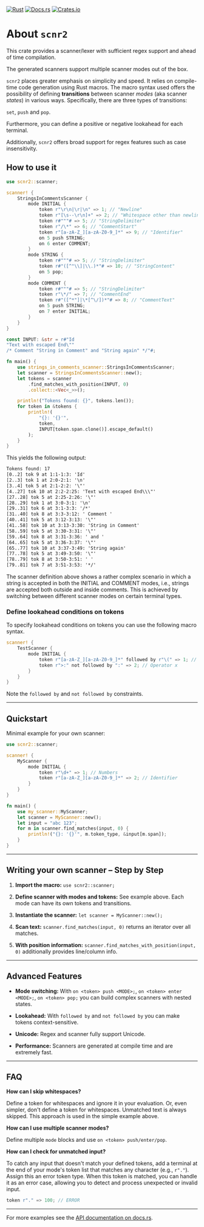 <!-- markdownlint-disable first-line-h1 -->

[![Rust](https://github.com/jsinger67/scnr2/actions/workflows/rust.yml/badge.svg)](https://github.com/jsinger67/scnr2/actions/workflows/rust.yml)
[![Docs.rs](https://docs.rs/scnr2/badge.svg)](https://docs.rs/scnr2)
[![Crates.io](https://img.shields.io/crates/v/scnr2.svg)](https://crates.io/crates/scnr2)

<!-- markdownlint-enable first-line-h1 -->

# About `scnr2`

This crate provides a scanner/lexer with sufficient regex support and ahead of time compilation.

The generated scanners support multiple scanner modes out of the box.

`scnr2` places greater emphasis on simplicity and speed. It relies on compile-time code generation
using Rust macros. The macro syntax used offers the possibility of defining **transitions** between
scanner *modes* (aka scanner *states*) in various ways. Specifically, there are three types of
transitions:

`set`, `push` and `pop`.

Furthermore, you can define a positive or negative lookahead for each terminal.

Additionally, `scnr2` offers broad support for regex features such as case insensitivity.

## How to use it

```rust
use scnr2::scanner;

scanner! {
    StringsInCommentsScanner {
        mode INITIAL {
            token r"\r\n|\r|\n" => 1; // "Newline"
            token r"[\s--\r\n]+" => 2; // "Whitespace other than newline"
            token r#"""# => 5; // "StringDelimiter"
            token r"/\*" => 6; // "CommentStart"
            token r"[a-zA-Z_][a-zA-Z0-9_]*" => 9; // "Identifier"
            on 5 push STRING;
            on 6 enter COMMENT;
        }
        mode STRING {
            token r#"""# => 5; // "StringDelimiter"
            token r#"([^"\\]|\\.)*"# => 10; // "StringContent"
            on 5 pop;
        }
        mode COMMENT {
            token r#"""# => 5; // "StringDelimiter"
            token r"\*/" => 7; // "CommentEnd"
            token r#"([^*"]|\*[^\/])*"# => 8; // "CommentText"
            on 5 push STRING;
            on 7 enter INITIAL;
        }
    }
}

const INPUT: &str = r#"Id
"Text with escaped End\""
/* Comment "String in Comment" and "String again" */"#;

fn main() {
    use strings_in_comments_scanner::StringsInCommentsScanner;
    let scanner = StringsInCommentsScanner::new();
    let tokens = scanner
        .find_matches_with_position(INPUT, 0)
        .collect::<Vec<_>>();

    println!("Tokens found: {}", tokens.len());
    for token in &tokens {
        println!(
            "{}: '{}'",
            token,
            INPUT[token.span.clone()].escape_default()
        );
    }
}
```
This yields the following output:
```txt
Tokens found: 17
[0..2] tok 9 at 1:1-1:3: 'Id'
[2..3] tok 1 at 2:0-2:1: '\n'
[3..4] tok 5 at 2:1-2:2: '\"'
[4..27] tok 10 at 2:2-2:25: 'Text with escaped End\\\"'
[27..28] tok 5 at 2:25-2:26: '\"'
[28..29] tok 1 at 3:0-3:1: '\n'
[29..31] tok 6 at 3:1-3:3: '/*'
[31..40] tok 8 at 3:3-3:12: ' Comment '
[40..41] tok 5 at 3:12-3:13: '\"'
[41..58] tok 10 at 3:13-3:30: 'String in Comment'
[58..59] tok 5 at 3:30-3:31: '\"'
[59..64] tok 8 at 3:31-3:36: ' and '
[64..65] tok 5 at 3:36-3:37: '\"'
[65..77] tok 10 at 3:37-3:49: 'String again'
[77..78] tok 5 at 3:49-3:50: '\"'
[78..79] tok 8 at 3:50-3:51: ' '
[79..81] tok 7 at 3:51-3:53: '*/'
```

The scanner definition above shows a rather complex scenario in which a string is accepted in both
the INITIAL and COMMENT modes, i.e., strings are accepted both outside and inside comments.
This is achieved by switching between different scanner modes on certain terminal types.

### Define lookahead conditions on tokens

To specify lookahead conditions on tokens you can use the following macro syntax.

```rust
scanner! {
    TestScanner {
        mode INITIAL {
            token r"[a-zA-Z_][a-zA-Z0-9_]*" followed by r"\(" => 1; // Function call
            token r">:" not followed by ":" => 2; // Operator x
        }
    }
}
```

Note the `followed by` and `not followed by` constraints.


---

## Quickstart

Minimal example for your own scanner:

```rust
use scnr2::scanner;

scanner! {
    MyScanner {
        mode INITIAL {
            token r"\d+" => 1; // Numbers
            token r"[a-zA-Z_][a-zA-Z0-9_]*" => 2; // Identifier
        }
    }
}

fn main() {
    use my_scanner::MyScanner;
    let scanner = MyScanner::new();
    let input = "abc 123";
    for m in scanner.find_matches(input, 0) {
        println!("{}: '{}'", m.token_type, &input[m.span]);
    }
}
```

---

## Writing your own scanner – Step by Step

1. **Import the macro:**
   `use scnr2::scanner;`

2. **Define scanner with modes and tokens:**
   See example above. Each mode can have its own tokens and transitions.

3. **Instantiate the scanner:**
   `let scanner = MyScanner::new();`

4. **Scan text:**
   `scanner.find_matches(input, 0)` returns an iterator over all matches.

5. **With position information:**
   `scanner.find_matches_with_position(input, 0)` additionally provides line/column info.

---

## Advanced Features

- **Mode switching:**
  With `on <token> push <MODE>;`, `on <token> enter <MODE>;`, `on <token> pop;` you can build complex scanners with nested states.

- **Lookahead:**
  With `followed by` and `not followed by` you can make tokens context-sensitive.

- **Unicode:**
  Regex and scanner fully support Unicode.

- **Performance:**
  Scanners are generated at compile time and are extremely fast.

---

## FAQ

**How can I skip whitespaces?**

Define a token for whitespaces and ignore it in your evaluation.
Or, even simpler, don't define a token for whitespaces. Unmatched text is always skipped. This
approach is used in the simple example above.

**How can I use multiple scanner modes?**

Define multiple `mode` blocks and use `on <token> push/enter/pop`.

**How can I check for unmatched input?**

To catch any input that doesn't match your defined tokens, add a terminal at the end of your mode's token list that matches any character (e.g., `r"."`). Assign this an error token type. When this token is matched, you can handle it as an error case, allowing you to detect and process unexpected or invalid input.

```rust
token r"." => 100; // ERROR
```

---

For more examples see the [API documentation on docs.rs](https://docs.rs/scnr2).
